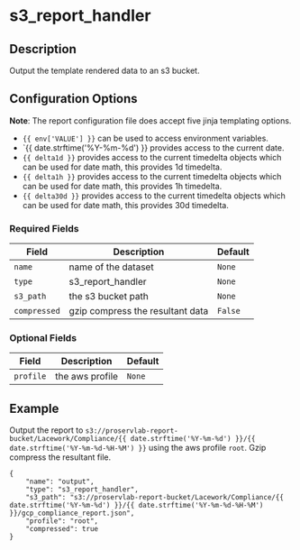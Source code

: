 # s3_report_handler

## Description

Output the template rendered data to an s3 bucket.

## Configuration Options

**Note**: The report configuration file does accept five jinja templating options. 

* `{{ env['VALUE'] }}` can be used to access environment variables.
* `{{ date.strftime('%Y-%m-%d') }} provides access to the current date.
* `{{ delta1d }}` provides access to the current timedelta objects which can be used for date math, this provides 1d timedelta.
* `{{ delta1h }}` provides access to the current timedelta objects which can be used for date math, this provides 1h timedelta.
* `{{ delta30d }}` provides access to the current timedelta objects which can be used for date math, this provides 30d timedelta.

### Required Fields

| Field | Description | Default |
|-------|-------------|---------|
|`name` | name of the dataset | `None` |
|`type` | s3_report_handler | `None` |
|`s3_path` | the s3 bucket path | `None` |
|`compressed` | gzip compress the resultant data | `False` |

### Optional Fields

| Field | Description | Default |
|-------|-------------|---------|
|`profile` | the aws profile | `None` |

## Example

Output the report to `s3://proservlab-report-bucket/Lacework/Compliance/{{ date.strftime('%Y-%m-%d') }}/{{ date.strftime('%Y-%m-%d-%H-%M') }}` using the aws profile `root`. Gzip compress the resultant file.

```
{
    "name": "output",
    "type": "s3_report_handler",
    "s3_path": "s3://proservlab-report-bucket/Lacework/Compliance/{{ date.strftime('%Y-%m-%d') }}/{{ date.strftime('%Y-%m-%d-%H-%M') }}/gcp_compliance_report.json",
    "profile": "root",
    "compressed": true
}
````